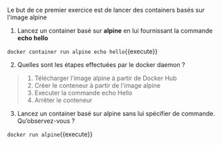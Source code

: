Le but de ce premier exercice est de lancer des containers basés sur
l'image alpine

1.  Lancez un container basé sur **alpine** en lui fournissant la commande **echo hello**

`docker container run alpine echo hello`{{execute}}

2.  Quelles sont les étapes effectuées par le docker daemon ?

> 1. Télécharger l'image alpine à partir de Docker Hub
> 2. Créer le conteneur à partir de l'image alpine
> 3. Executer la commande echo Hello
> 4. Arrêter le conteneur

3.  Lancez un container basé sur alpine sans lui spécifier de commande. Qu’observez-vous ?

`docker run alpine`{{execute}}
